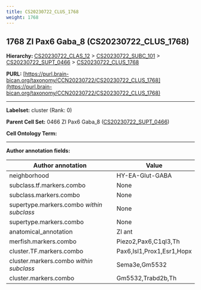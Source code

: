```yaml
---
title: CS20230722_CLUS_1768
weight: 1768
---
```

## 1768 ZI Pax6 Gaba_8 (CS20230722_CLUS_1768)
<b>Hierarchy: </b>
[CS20230722_CLAS_12](../CS20230722_CLAS_12) >
[CS20230722_SUBC_101](../CS20230722_SUBC_101) >
[CS20230722_SUPT_0466](../CS20230722_SUPT_0466) >
[CS20230722_CLUS_1768](../CS20230722_CLUS_1768)

**PURL:** [https://purl.brain-bican.org/taxonomy/CCN20230722/CS20230722_CLUS_1768](https://purl.brain-bican.org/taxonomy/CCN20230722/CS20230722_CLUS_1768)

---


**Labelset:** cluster (Rank: 0)

**Parent Cell Set:** 0466 ZI Pax6 Gaba_8 ([CS20230722_SUPT_0466](../CS20230722_SUPT_0466))



**Cell Ontology Term:** 

[MARKER GENES.]: #


---

[TRANSFERRED ANNOTATIONS.]: #


[AUTHOR ANNOTATION FIELDS.]: #


**Author annotation fields:**

| Author annotation | Value |
|-------------------|-------|
|neighborhood|HY-EA-Glut-GABA|
|subclass.tf.markers.combo|None|
|subclass.markers.combo|None|
|supertype.markers.combo _within subclass_|None|
|supertype.markers.combo|None|
|anatomical_annotation|ZI ant|
|merfish.markers.combo|Piezo2,Pax6,C1ql3,Th|
|cluster.TF.markers.combo|Pax6,Isl1,Prox1,Esr1,Hopx|
|cluster.markers.combo _within subclass_|Sema3e,Gm5532|
|cluster.markers.combo|Gm5532,Trabd2b,Th|
